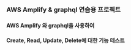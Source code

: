 ### AWS Amplify & graphql 연습용 프로젝트

#### AWS Amplify 와 graphql을 사용하여

#### Create, Read, Update, Delete에 대한 기능 테스트
